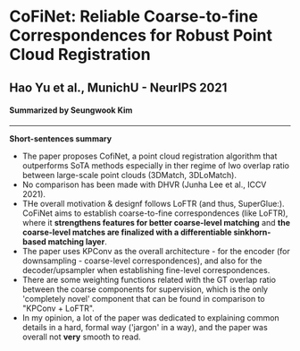 # CoFiNet: Reliable Coarse-to-fine Correspondences for Robust Point Cloud Registration
## Hao Yu et al., MunichU - NeurIPS 2021
#### Summarized by Seungwook Kim
---

**Short-sentences summary**
* The paper proposes CofiNet, a point cloud registration algorithm that outperforms SoTA methods especially in ther regime of lwo overlap ratio between large-scale point clouds (3DMatch, 3DLoMatch). 
* No comparison has been made with DHVR (Junha Lee et al., ICCV 2021).
* THe overall motivation & designf follows LoFTR (and thus, SuperGlue:). CoFiNet aims to establish coarse-to-fine correspondences (like LoFTR), where it **strengthens features for better coarse-level matching** and **the coarse-level matches are finalized with a differentiable sinkhorn-based matching layer**.
* The paper uses KPConv as the overall architecture - for the encoder (for downsampling - coarse-level correspondences), and also for the decoder/upsampler when establishing fine-level correspondences.
* There are some weighting functions related with the GT overlap ratio between the coarse components for supervision, which is the only 'completely novel' component that can be found in comparison to "KPConv + LoFTR".
* In my opinion, a lot of the paper was dedicated to explaining common details in a hard, formal way ('jargon' in a way), and the paper was overall not **very** smooth to read. 
